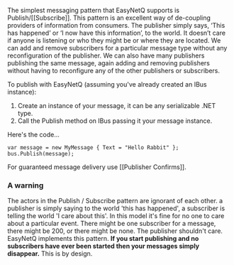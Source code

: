 The simplest messaging pattern that EasyNetQ supports is Publish/[[Subscribe]]. This pattern is an excellent way of de-coupling providers of information from consumers. The publisher simply says, ‘This has happened’ or ‘I now have this information’, to the world. It doesn’t care if anyone is listening or who they might be or where they are located. We can add and remove subscribers for a particular message type without any reconfiguration of the publisher. We can also have many publishers publishing the same message, again adding and removing publishers without having to reconfigure any of the other publishers or subscribers.

To publish with EasyNetQ (assuming you've already created an IBus instance):

1. Create an instance of your message, it can be any serializable .NET type.
2. Call the Publish method on IBus passing it your message instance.

Here's the code...

    var message = new MyMessage { Text = "Hello Rabbit" };
    bus.Publish(message);

For guaranteed message delivery use [[Publisher Confirms]].

### A warning

The actors in the Publish / Subscribe pattern are ignorant of each other. a publisher is simply saying to the world 'this has happened', a subscriber is telling the world 'I care about this'. In this model it's fine for no one to care about a particular event. There might be one subscriber for a message, there might be 200, or there might be none. The publisher shouldn't care. EasyNetQ implements this pattern. **If you start publishing and no subscribers have ever been started then your messages simply disappear.** This is by design.